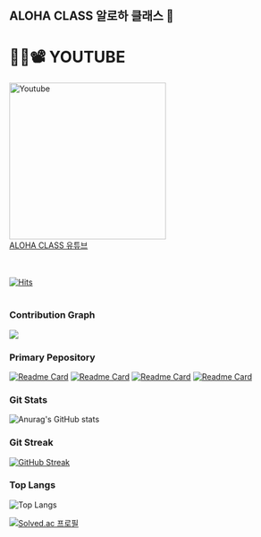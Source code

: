 ## ALOHA CLASS 알로하 클래스 🌴


# 👩‍🏫📽 YOUTUBE 
<a href="https://www.youtube.com/channel/UCVqCofIsA8rXp8Nm0-Rzo0A?sub_confirmation=1" rel="nofollow"><img alt="Youtube" title="Youtube" src="https://i.imgur.com/Fj6mooW.png" data-canonical-src="https://img.shields.io/badge/-Subscribe-red?style=for-the-badge&amp;logo=youtube&amp;logoColor=white" style="width: 280px; max-width:100%"></a>
<br>
<a href="https://www.youtube.com/@alohaclass" target="_blank">ALOHA CLASS 유튜브</a>
<br>
<br>
<br>

[![Hits](https://hits.seeyoufarm.com/api/count/incr/badge.svg?url=https%3A%2F%2Fgithub.com%2FALOHA-CLASS&count_bg=%23252090&title_bg=%23FF0000&icon=youtubetv.svg&icon_color=%23E7E7E7&title=ALOLA-CLASS&edge_flat=false)](https://hits.seeyoufarm.com)
<br><br>



<!-- 잔디 -->
### Contribution Graph 
<img src="https://ghchart.rshah.org/219138/wwwalohacampus" />

<!--
![Anurag's GitHub stats](https://github-readme-stats.vercel.app/api?username=wwwalohacampus&theme=default&show_icons=true)

-->

<!-- 대표 레포지토리 -->
### Primary Pepository
[![Readme Card](https://github-readme-stats.vercel.app/api/pin/?username=ALOHA-CLASS&repo=MSA9_JAVA&show_icons=true&theme=nightowl)](https://github.com/ALOHA-CLASS/MSA9_JAVA)
[![Readme Card](https://github-readme-stats.vercel.app/api/pin/?username=ALOHA-CLASS&repo=SpringBoot_TJE&show_icons=true&theme=nightowl)](https://github.com/ALOHA-CLASS/SpringBoot_TJE)
[![Readme Card](https://github-readme-stats.vercel.app/api/pin/?username=ALOHA-CLASS&repo=Node.js_TJE&show_icons=true&theme=nightowl)](https://github.com/ALOHA-CLASS/Node.js_TJE)
[![Readme Card](https://github-readme-stats.vercel.app/api/pin/?username=ALOHA-CLASS&repo=React_TJE&show_icons=true&theme=nightowl)](https://github.com/ALOHA-CLASS/React_TJE)

<!-- 깃 스텟 -->
### Git Stats 
![Anurag's GitHub stats](https://github-readme-stats-git-masterorgs-github-readme-stats-team.vercel.app/api?username=wwwalohacampus&include_orgs=true&include_all_commits=true&count_private=true&show_icons=true&theme=nightowl&locale=kr)

### Git Streak
[![GitHub Streak](https://streak-stats.demolab.com?user=wwwalohacampus&theme=github-dark-blue&locale=ko)](https://git.io/streak-stats)

### Top Langs
![Top Langs](https://github-readme-stats.vercel.app/api/top-langs/?username=wwwalohacampus&layout=pie&include_orgs=true&count_private=true&show_icons=true&theme=nightowl&locale=kr)

<!-- 백준 --> 
[![Solved.ac
프로필](http://mazassumnida.wtf/api/generate_badge?boj=h850415)](https://solved.ac/h850415)


